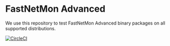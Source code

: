 # FastNetMon Advanced
We use this repository to test FastNetMon Advanced binary packages on all supported distributions. 

[![CircleCI](https://circleci.com/gh/FastNetMon/fastnetmon-advanced-packages/tree/main.svg?style=svg)](https://circleci.com/gh/FastNetMon/fastnetmon-advanced-packages/tree/main) 

